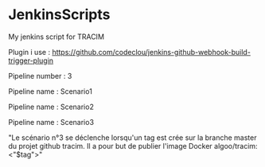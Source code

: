 # JenkinsScripts
My jenkins script for TRACIM

Plugin i use : https://github.com/codeclou/jenkins-github-webhook-build-trigger-plugin


Pipeline number : 3


Pipeline name : Scenario1


Pipeline name : Scenario2


Pipeline name : Scenario3

"Le scénario n°3 se déclenche lorsqu'un tag est crée sur la branche master du projet github tracim.
Il a pour but de publier l'image Docker algoo/tracim:<"$tag">"
